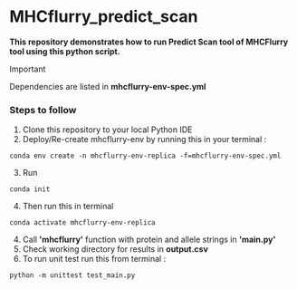 # MHCflurry_predict_scan
**This repository demonstrates how to run Predict Scan tool of MHCFlurry tool using this python script.**

> [!IMPORTANT]
> Dependencies are listed in **mhcflurry-env-spec.yml**

### Steps to follow

1. Clone this repository to your local Python IDE
2. Deploy/Re-create mhcflurry-env by running this in your terminal : 
```console
conda env create -n mhcflurry-env-replica -f=mhcflurry-env-spec.yml
```
3. Run
```console
conda init
```
4. Then run this in terminal
```console
conda activate mhcflurry-env-replica
```
4. Call **'mhcflurry'** function with protein and allele strings in **'main.py'**
5.  Check working directory for results in **output.csv**
6. To run unit test run this from terminal :
```console
python -m unittest test_main.py
```

